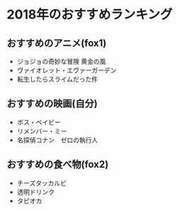 # 2018年のおすすめランキング

## おすすめのアニメ(fox1)

- ジョジョの奇妙な冒険 黄金の風
- ヴァイオレット・エヴァーガーデン
- 転生したらスライムだった件

## おすすめの映画(自分)

- ボス・ベイビー
- リメンバー・ミー
- 名探偵コナン　ゼロの執行人

## おすすめの食べ物(fox2)

- チーズタッカルビ
- 透明ドリンク
- タピオカ

